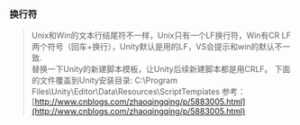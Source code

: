 ### 换行符
>Unix和Win的文本行结尾符不一样，Unix只有一个LF换行符，Win有CR LF两个符号（回车+换行），Unity默认是用的LF，VS会提示和win的默认不一致.  
替换一下Unity的新建脚本模板，让Unity后续新建脚本都是用CRLF。  下面的文件覆盖到Unity安装目录: C:\Program Files\Unity\Editor\Data\Resources\ScriptTemplates
参考：[http://www.cnblogs.com/zhaoqingqing/p/5883005.html](http://www.cnblogs.com/zhaoqingqing/p/5883005.html)